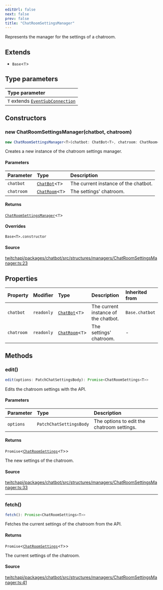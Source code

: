 ```yaml
---
editUrl: false
next: false
prev: false
title: "ChatRoomSettingsManager"
---
```


Represents the manager for the settings of a chatroom.

## Extends

- `Base`\<`T`\>

## Type parameters

| Type parameter |
| :------ |
| `T` extends [`EventSubConnection`](/api/chatbot/enumerations/eventsubconnection/) |

## Constructors

### new ChatRoomSettingsManager(chatbot, chatroom)

```ts
new ChatRoomSettingsManager<T>(chatbot: ChatBot<T>, chatroom: ChatRoom<T>): ChatRoomSettingsManager<T>
```

Creates a new instance of the chatroom settings manager.

#### Parameters

| Parameter | Type | Description |
| :------ | :------ | :------ |
| `chatbot` | [`ChatBot`](/api/chatbot/classes/chatbot/)\<`T`\> | The current instance of the chatbot. |
| `chatroom` | [`ChatRoom`](/api/chatbot/classes/chatroom/)\<`T`\> | The settings' chatroom. |

#### Returns

[`ChatRoomSettingsManager`](/api/chatbot/classes/chatroomsettingsmanager/)\<`T`\>

#### Overrides

`Base<T>.constructor`

#### Source

[twitchapi/packages/chatbot/src/structures/managers/ChatRoomSettingsManager.ts:23](https://github.com/pablornc/twitchapi//blob/3baa008ac8be1133cbb9253985d5d4cd48b4e780/packages/chatbot/src/structures/managers/ChatRoomSettingsManager.ts#L23)

## Properties

| Property | Modifier | Type | Description | Inherited from |
| :------ | :------ | :------ | :------ | :------ |
| `chatbot` | `readonly` | [`ChatBot`](/api/chatbot/classes/chatbot/)\<`T`\> | The current instance of the chatbot. | `Base.chatbot` |
| `chatroom` | `readonly` | [`ChatRoom`](/api/chatbot/classes/chatroom/)\<`T`\> | The settings' chatroom. | - |

## Methods

### edit()

```ts
edit(options: PatchChatSettingsBody): Promise<ChatRoomSettings<T>>
```

Edits the chatroom settings with the API.

#### Parameters

| Parameter | Type | Description |
| :------ | :------ | :------ |
| `options` | `PatchChatSettingsBody` | The options to edit the chatroom settings. |

#### Returns

`Promise`\<[`ChatRoomSettings`](/api/chatbot/classes/chatroomsettings/)\<`T`\>\>

The new settings of the chatroom.

#### Source

[twitchapi/packages/chatbot/src/structures/managers/ChatRoomSettingsManager.ts:33](https://github.com/pablornc/twitchapi//blob/3baa008ac8be1133cbb9253985d5d4cd48b4e780/packages/chatbot/src/structures/managers/ChatRoomSettingsManager.ts#L33)

***

### fetch()

```ts
fetch(): Promise<ChatRoomSettings<T>>
```

Fetches the current settings of the chatroom from the API.

#### Returns

`Promise`\<[`ChatRoomSettings`](/api/chatbot/classes/chatroomsettings/)\<`T`\>\>

The current settings of the chatroom.

#### Source

[twitchapi/packages/chatbot/src/structures/managers/ChatRoomSettingsManager.ts:41](https://github.com/pablornc/twitchapi//blob/3baa008ac8be1133cbb9253985d5d4cd48b4e780/packages/chatbot/src/structures/managers/ChatRoomSettingsManager.ts#L41)

